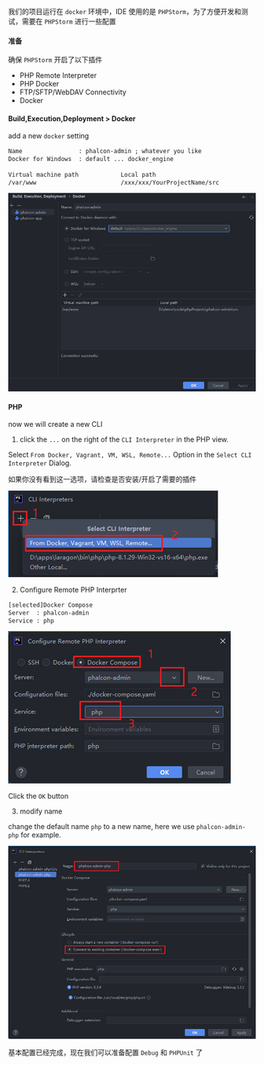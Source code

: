 我们的项目运行在 `docker` 环境中，IDE 使用的是 `PHPStorm`，为了方便开发和测试，需要在 `PHPStorm` 进行一些配置

#### 准备

确保 `PHPStorm` 开启了以下插件

* PHP Remote Interpreter
* PHP Docker
* FTP/SFTP/WebDAV Connectivity
* Docker

#### Build,Execution,Deployment > Docker

add a new `docker` setting

```
Name                : phalcon-admin ; whatever you like
Docker for Windows  : default ... docker_engine

Virtual machine path            Local path
/var/www                        /xxx/xxx/YourProjectName/src
```

![Docker](../assets/images/docker.jpg)


#### PHP

now we will create a new CLI

1. click the `...` on the right of the `CLI Interpreter` in the PHP view.

Select `From Docker, Vagrant, VM, WSL, Remote...` Option in the `Select CLI Interpreter` Dialog.

如果你没有看到这一选项，请检查是否安装/开启了需要的插件

![add new cli](../assets/images/cli1.jpg)

2. Configure Remote PHP Interprter

```
[selected]Docker Compose
Server  : phalcon-admin
Service : php
```

![config cli](../assets/images/cli2.jpg)

Click the `OK` button

3. modify name

change the default name `php` to a new name, here we use `phalcon-admin-php` for example.

![cli name](../assets/images/cli3.jpg)

基本配置已经完成，现在我们可以准备配置 `Debug` 和 `PHPUnit` 了